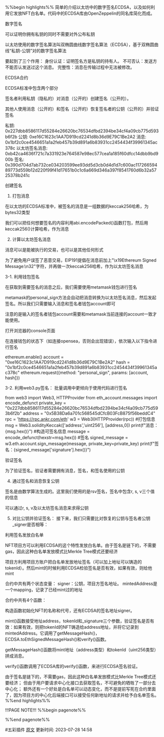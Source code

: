 %%begin highlights%%
简单的介绍以太坊中的数字签名ECDSA，以及如何利用它发放NFT白名单。代码中的ECDSA库由OpenZeppelin的同名库简化而成。

数字签名​

可以证明你拥有私钥的同时不需要对外公布私钥

以太坊使用的数字签名算法叫双椭圆曲线数字签名算法（ECDSA），基于双椭圆曲线“私钥-公钥”对的数字签名算法

要起到了三个作用：
身份认证：证明签名方是私钥的持有人。
不可否认：发送方不能否认发送过这个消息。
完整性：消息在传输过程中无法被修改。

ECDSA合约​

ECDSA标准中包含两个部分

签名者利用私钥（隐私的）对消息（公开的）创建签名（公开的）。

其他人使用消息（公开的）和签名（公开的）恢复签名者的公钥（公开的）并验证签名

私钥: 0x227dbb8586117d55284e26620bc76534dfbd2394be34cf4a09cb775d593b6f2b
公钥: 0xe16C1623c1AA7D919cd2241d8b36d9E79C1Be2A2
消息: 0x1bf2c0ce4546651a1a2feb457b39d891a6b83931cc2454434f39961345ac378c
以太坊签名消息: 0xb42ca4636f721c7a331923e764587e98ec577cea1a185f60dfcc14dbb9bd900b
签名: 0x390d704d7ab732ce034203599ee93dd5d3cb0d4d1d7c600ac11726659489773d559b12d220f99f41d17651b0c1c6a669d346a397f8541760d6b32a5725378b241c

创建签名

1. 打包消息

在以太坊的ECDSA标准中，被签名的消息是一组数据的keccak256哈希，为bytes32类型

我们可以把任何想要签名的内容利用abi.encodePacked()函数打包，然后用keccak256()计算哈希，作为消息

2. 计算以太坊签名消息

消息可以是能被执行的交易，也可以是其他任何形式

为了避免用户误签了恶意交易，EIP191提倡在消息前加上"\x19Ethereum Signed Message:\n32"字符，并再做一次keccak256哈希，作为以太坊签名消息

3-1. 利用钱包签名

在获取到需要签名的消息之后，我们需要使用metamask钱包进行签名

metamask的personal_sign方法会自动把消息转换为以太坊签名消息，然后发起签名。所以我们只需要输入消息和签名者钱包account即可

注意的是输入的签名者钱包account需要和metamask当前连接的account一致才能使用。

打开浏览器的console页面

在连接钱包的状态下（如连接opensea，否则会出现错误），依次输入以下指令进行签名

ethereum.enable()
account = "0xe16C1623c1AA7D919cd2241d8b36d9E79C1Be2A2"
hash = "0x1bf2c0ce4546651a1a2feb457b39d891a6b83931cc2454434f39961345ac378c"
ethereum.request({method: "personal_sign", params: [account, hash]})

3-2. 利用web3.py签名： 批量调用中更倾向于使用代码进行签名

from web3 import Web3, HTTPProvider
from eth_account.messages import encode_defunct
private_key = "0x227dbb8586117d55284e26620bc76534dfbd2394be34cf4a09cb775d593b6f2b"
address = "0x5B38Da6a701c568545dCfcB03FcB875f56beddC4"
rpc = 'https://rpc.ankr.com/eth'
w3 = Web3(HTTPProvider(rpc))
#打包信息
msg = Web3.solidityKeccak(['address','uint256'], [address,0])
print(f"消息：{msg.hex()}")
#构造可签名信息
message = encode_defunct(hexstr=msg.hex())
#签名
signed_message = w3.eth.account.sign_message(message, private_key=private_key)
print(f"签名：{signed_message['signature'].hex()}")

验证签名

为了验证签名，验证者需要拥有消息，签名，和签名使用的公钥

4. 通过签名和消息恢复公钥

签名是由数学算法生成的。这里我们使用的是rsv签名，签名中包含r, s, v三个值的信息

可以通过r, s, v及以太坊签名消息来求得公钥

5. 对比公钥并验证签名： 接下来，我们只需要比对恢复的公钥与签名者公钥_signer是否相等：

利用签名发放白名单​

NFT项目方可以利用ECDSA的这个特性发放白名单。由于签名是链下的，不需要gas，因此这种白名单发放模式比Merkle Tree模式还要经济

项目方利用项目方账户把白名单发放地址签名（可以加上地址可以铸造的tokenId）。然后mint的时候利用ECDSA检验签名是否有效，如果有效，则给他mint

合约中共有两个状态变量：
signer：公钥，项目方签名地址。
mintedAddress是一个mapping，记录了已经mint过的地址

合约中共有4个函数：

构造函数初始化NFT的名称和代号，还有ECDSA的签名地址signer。

mint()函数接受地址address，tokenId和_signature三个参数，验证签名是否有效：如果有效，则把tokenId的NFT铸造给address地址，并将它记录到mintedAddress。它调用了getMessageHash()，ECDSA.toEthSignedMessageHash()和verify()函数。

getMessageHash()函数将mint地址（address类型）和tokenId（uint256类型）拼成消息。

verify()函数调用了ECDSA库的verify()函数，来进行ECDSA签名验证。

由于签名是链下的，不需要gas，因此这种白名单发放模式比Merkle Tree模式还要经济；
但由于用户要请求中心化接口去获取签名，不可避免的牺牲了一部分去中心化；
额外还有一个好处是白名单可以动态变化，而不是提前写死在合约里面了，因为项目方的中心化后端接口可以接受任何新地址的请求并给予白名单签名。
%%end highlights%%

!!!PAGE NOTE!!!
%%begin pagenote%%

%%end pagenote%%

 #五彩插件 [原文](https://www.wtf.academy/solidity-application/Signature/)
更新时间: 2023-07-28 14:58
